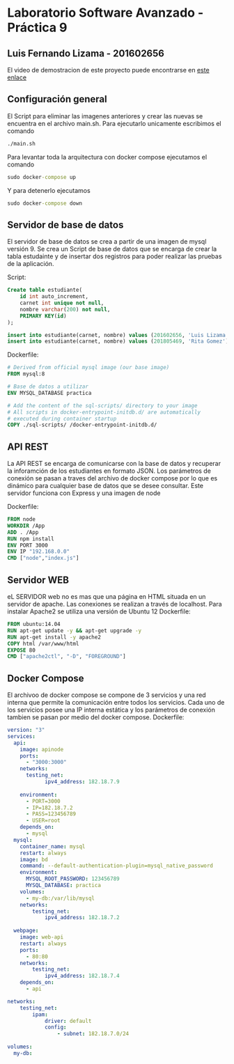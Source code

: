 # Laboratorio Software Avanzado - Práctica 9

## Luis Fernando Lizama - 201602656

El video de demostracion de este proyecto puede encontrarse en  [este enlace](https://youtu.be/-37pgXOIswY "Video")

## Configuración general
El Script para eliminar las imagenes anteriores y crear las nuevas se encuentra en el archivo main.sh. Para ejecutarlo unicamente escribimos el comando
```bash
./main.sh
```

Para levantar toda la arquitectura con docker compose ejecutamos el comando 
```cmd
sudo docker-compose up
```

Y para detenerlo ejecutamos 
```cmd
sudo docker-compose down
```

## Servidor de base de datos
El servidor de base de datos se crea a partir de una imagen de mysql versión 9. Se crea un Script de base de datos que se encarga de crear la tabla estudainte y de insertar dos registros para poder realizar las pruebas de la aplicación. 

Script:
```sql
Create table estudiante(
    id int auto_increment,
    carnet int unique not null,
    nombre varchar(200) not null,
    PRIMARY KEY(id)
);

insert into estudiante(carnet, nombre) values (201602656, 'Luis Lizama');
insert into estudiante(carnet, nombre) values (201805469, 'Rita Gomez');
```
Dockerfile:
```Dockerfile
# Derived from official mysql image (our base image)
FROM mysql:8

# Base de datos a utilizar
ENV MYSQL_DATABASE practica

# Add the content of the sql-scripts/ directory to your image
# All scripts in docker-entrypoint-initdb.d/ are automatically
# executed during container startup
COPY ./sql-scripts/ /docker-entrypoint-initdb.d/
```
 ## API REST
La API REST se encarga de comunicarse con la base de datos y recuperar la inforamción de los estudiantes en formato JSON. Los parámetros de conexión se pasan a traves del archivo de docker compose por lo que es dinámico para cualquier base de datos que se desee consultar. Este servidor funciona con Express y una imagen de node

Dockerfile:
```Dockerfile
FROM node
WORKDIR /App
ADD . /App
RUN npm install
ENV PORT 3000
ENV IP "192.168.0.0"
CMD ["node","index.js"]
```

 ## Servidor WEB
eL SERVIDOR web no es mas que una  página en HTML situada en un servidor de apache. Las conexiones se realizan a través de localhost. Para instalar Apache2 se utiliza una versión de Ubuntu 12
Dockerfile:
```Dockerfile
FROM ubuntu:14.04
RUN apt-get update -y && apt-get upgrade -y
RUN apt-get install -y apache2 
COPY html /var/www/html
EXPOSE 80
CMD ["apache2ctl", "-D", "FOREGROUND"]
```

 ## Docker Compose
El archivoo de docker compose se compone de 3 servicios y una red interna que permite la comunicación entre todos los servicios. Cada uno de los servicios posee una IP interna estática y los parámetros de conexión tambien se pasan por medio del docker compose. 
Dockerfile:
```yml
version: "3"
services:
  api:
    image: apinode
    ports:
      - "3000:3000"
    networks:
      testing_net:
            ipv4_address: 182.18.7.9
    
    environment:
      - PORT=3000
      - IP=182.18.7.2
      - PASS=123456789
      - USER=root
    depends_on:
      - mysql  
  mysql:
    container_name: mysql
    restart: always
    image: bd
    command: --default-authentication-plugin=mysql_native_password
    environment:
      MYSQL_ROOT_PASSWORD: 123456789
      MYSQL_DATABASE: practica
    volumes:
      - my-db:/var/lib/mysql
    networks:
        testing_net:
            ipv4_address: 182.18.7.2
  
  webpage:
    image: web-api
    restart: always
    ports:
      - 80:80
    networks:
        testing_net:
            ipv4_address: 182.18.7.4
    depends_on:
      - api

networks:
    testing_net:
        ipam:
            driver: default
            config:
                - subnet: 182.18.7.0/24
  
volumes:
  my-db:
```
